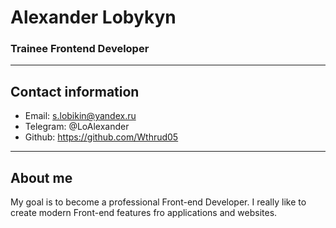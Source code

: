 # Alexander Lobykyn

### Trainee Frontend Developer

---

## Contact information

- Email: s.lobikin@yandex.ru
- Telegram: @LoAlexander
- Github: https://github.com/Wthrud05

---

## About me

My goal is to become a professional Front-end Developer. I really like to create modern Front-end features fro applications and websites.
